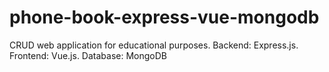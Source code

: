 # phone-book-express-vue-mongodb
CRUD web application for educational purposes. 
Backend: Express.js. Frontend: Vue.js. Database: MongoDB
